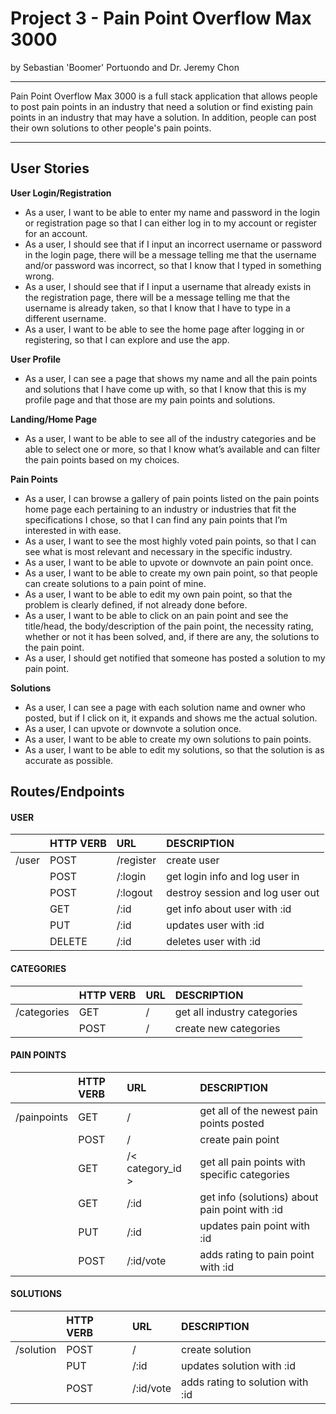# Project 3 - Pain Point Overflow Max 3000
by Sebastian 'Boomer' Portuondo and Dr. Jeremy Chon

---

Pain Point Overflow Max 3000 is a full stack application that allows people to post pain points in an industry that need a solution or find existing pain points in an industry that may have a solution. In addition, people can post their own solutions to other people's pain points.

---

## User Stories

**User Login/Registration**
- As a user, I want to be able to enter my name and password in the login or registration page so that I can either log in to my account or register for an account.
- As a user, I should see that if I input an incorrect username or password in the login page, there will be a message telling me that the username and/or password was incorrect, so that I know that I typed in something wrong.
- As a user, I should see that if I input a username that already exists in the registration page, there will be a message telling me that the username is already taken, so that I know that I have to type in a different username.
- As a user, I want to be able to see the home page after logging in or registering, so that I can explore and use the app.

**User Profile**
- As a user, I can see a page that shows my name and all the pain points and solutions that I have come up with, so that I know that this is my profile page and that those are my pain points and solutions.

**Landing/Home Page**
- As a user, I want to be able to see all of the industry categories and be able to select one or more, so that I know what’s available and can filter the pain points based on my choices.

**Pain Points**
- As a user, I can browse a gallery of pain points listed on the pain points home page each pertaining to an industry or industries that fit the specifications I chose, so that I can find any pain points that I’m interested in with ease.
- As a user, I want to see the most highly voted pain points, so that I can see what is most relevant and necessary in the specific industry.
- As a user, I want to be able to upvote or downvote an pain point once.
- As a user, I want to be able to create my own pain point, so that people can create solutions to a pain point of mine.
- As a user, I want to be able to edit my own pain point, so that the problem is clearly defined, if not already done before.
- As a user, I want to be able to click on an pain point and see the title/head, the body/description of the pain point, the necessity rating, whether or not it has been solved, and, if there are any, the solutions to the pain point.
- As a user, I should get notified that someone has posted a solution to my pain point.

**Solutions**
- As a user, I can see a page with each solution name and owner who posted, but if I click on it, it expands and shows me the actual solution.
- As a user, I can upvote or downvote a solution once.
- As a user, I want to be able to create my own solutions to pain points.
- As a user, I want to be able to edit my solutions, so that the solution is as accurate as possible.


## Routes/Endpoints

#### USER
| 		     | HTTP VERB | URL            | DESCRIPTION	  	  		             |
| ---------- | :---------| :--------------| :------------------------------------|
| /user	     | POST		 | /register      | create user				             |
|		     | POST		 | /:login        | get login info and log user in       |
|		     | POST		 | /:logout       | destroy session and log user out     |
|		     | GET		 | /:id           | get info about user with :id         |
|		     | PUT		 | /:id        	  | updates user with :id		         |
| 		     | DELETE	 | /:id           | deletes user with :id		         |


#### CATEGORIES
| 		     | HTTP VERB | URL            | DESCRIPTION	  	   	   	             |
| ---------- | :---------| :--------------| :------------------------------------|
| /categories	     | GET		 | /		      | get all industry categories 		         |
|		     | POST		 | /		      | create new categories				         |


#### PAIN POINTS
| 		      | HTTP VERB | URL            | DESCRIPTION	  	  				 	          |
| ----------  | :---------| :--------------| :------------------------------------------------|
| /painpoints | GET		  | /              | get all of the newest pain points posted         |
| 		      | POST	  | /              | create pain point       				          |
| 		      | GET 	  | /< category_id >    | get all pain points with specific categories           |
|		      | GET		  | /:id           | get info (solutions) about pain point with :id   |
|		      | PUT		  | /:id           | updates pain point with :id			          |
|		      | POST	  | /:id/vote      | adds rating to pain point with :id		          |


#### SOLUTIONS
| 		     | HTTP VERB | URL            | DESCRIPTION	  	  				 	 |
| ---------- | :---------| :--------------| :------------------------------------|
| /solution  | POST		 | /  	     	  | create solution						 |
|		     | PUT		 | /:id      	  | updates solution with :id			 |
|		     | POST		 | /:id/vote   	  | adds rating to solution with :id	 |


<!-- ## How to run the app
1. After cloning this repo, run
> pip3 install -->

